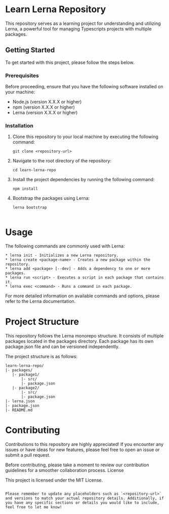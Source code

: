 # Learn Lerna Repository

This repository serves as a learning project for understanding and utilizing Lerna, a powerful tool for managing Typescripts projects with multiple packages.

## Getting Started

To get started with this project, please follow the steps below.

### Prerequisites

Before proceeding, ensure that you have the following software installed on your machine:

- Node.js (version X.X.X or higher)
- npm (version X.X.X or higher)
- Lerna (version X.X.X or higher)

### Installation

1. Clone this repository to your local machine by executing the following command:

   ```shell
   git clone <repository-url>
   
2. Navigate to the root directory of the repository:
   ```shell
   cd learn-lerna-repo

3. Install the project dependencies by running the following command:

    ```shell
    npm install

4. Bootstrap the packages using Lerna:

   ```shell
   lerna bootstrap


# Usage

The following commands are commonly used with Lerna:

    * lerna init - Initializes a new Lerna repository.
    * lerna create <package-name> - Creates a new package within the repository.
    * lerna add <package> [--dev] - Adds a dependency to one or more packages.
    * lerna run <script> - Executes a script in each package that contains it.
    * lerna exec <command> - Runs a command in each package.

For more detailed information on available commands and options, please refer to the Lerna documentation.


# Project Structure

This repository follows the Lerna monorepo structure. It consists of multiple packages located in the packages directory. Each package has its own package.json file and can be versioned independently.

The project structure is as follows:


   ```shell
learn-lerna-repo/
  |- packages/
      |- package1/
          |- src/
          |- package.json
      |- package2/
          |- src/
          |- package.json
  |- lerna.json
  |- package.json
  |- README.md

```
#  Contributing

Contributions to this repository are highly appreciated! If you encounter any issues or have ideas for new features, please feel free to open an issue or submit a pull request.

Before contributing, please take a moment to review our contribution guidelines for a smoother collaboration process.
License

This project is licensed under the MIT License.
   
```shell

Please remember to update any placeholders such as `<repository-url>` and versions to match your actual repository details. Additionally, if you have any specific sections or details you would like to include, feel free to let me know!

